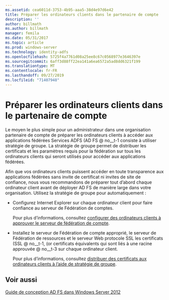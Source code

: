 ```yaml
---
ms.assetid: cea6011d-3753-4b95-aaa5-38d4e97d6e42
title: Préparer les ordinateurs clients dans le partenaire de compte
description: ''
author: billmath
ms.author: billmath
manager: femila
ms.date: 05/31/2017
ms.topic: article
ms.prod: windows-server
ms.technology: identity-adfs
ms.openlocfilehash: 5725f4a7761d08a25ee8c67c0568977e3646397e
ms.sourcegitcommit: 6aff3d88ff22ea141a6ea6572a5ad8dd6321f199
ms.translationtype: MT
ms.contentlocale: fr-FR
ms.lasthandoff: 09/27/2019
ms.locfileid: "71407948"
---
```

# <a name="prepare-client-computers-in-the-account-partner"></a>Préparer les ordinateurs clients dans le partenaire de compte

Le moyen le plus simple pour un administrateur dans une organisation partenaire de compte de préparer les ordinateurs clients à accéder aux applications fédérées Services ADFS \(AD FS @ no__t-1 consiste à utiliser stratégie de groupe. La stratégie de groupe permet de distribuer les certificats et les paramètres requis pour la fédération sur tous les ordinateurs clients qui seront utilisés pour accéder aux applications fédérées.  
  
Afin que vos ordinateurs clients puissent accéder en toute transparence aux applications fédérées sans invite de certificat ni invites de site de confiance, nous vous recommandons de préparer tout d’abord chaque ordinateur client avant de déployer AD FS de manière large dans votre organisation. Utilisez la stratégie de groupe pour automatiquement :  
  
-   Configurez Internet Explorer sur chaque ordinateur client pour faire confiance au serveur de Fédération de comptes.  
  
    Pour plus d’informations, consultez [configurer des ordinateurs clients à approuver le serveur de fédération de compte](../../ad-fs/deployment/Configure-Client-Computers-to-Trust-the-Account-Federation-Server.md).  
  
-   Installez le serveur de Fédération de compte approprié, le serveur de Fédération de ressources et le serveur Web protocole SSL les certificats \(SSL @ no__t-1, \(or certificats équivalents qui sont liés à une racine approuvée @ no__t-3 sur chaque ordinateur client.  
  
    Pour plus d’informations, consultez [distribuer des certificats aux ordinateurs clients à l’aide de stratégie de groupe](../../ad-fs/deployment/Distribute-Certificates-to-Client-Computers-by-Using-Group-Policy.md).  
  

## <a name="see-also"></a>Voir aussi
[Guide de conception AD FS dans Windows Server 2012](AD-FS-Design-Guide-in-Windows-Server-2012.md)
